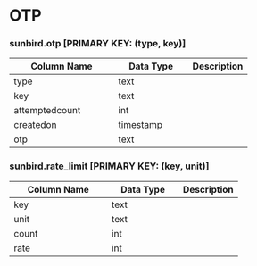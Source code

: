 # OTP

### sunbird.otp \[PRIMARY KEY: (type, key)]

<table><thead><tr><th width="171.33333333333331">Column Name</th><th width="117">Data Type</th><th>Description</th></tr></thead><tbody><tr><td>type</td><td>text</td><td></td></tr><tr><td>key</td><td>text</td><td></td></tr><tr><td>attemptedcount</td><td>int</td><td></td></tr><tr><td>createdon</td><td>timestamp</td><td></td></tr><tr><td>otp</td><td>text</td><td></td></tr></tbody></table>

### sunbird.rate\_limit \[PRIMARY KEY: (key, unit)]

<table><thead><tr><th width="159.33333333333331">Column Name</th><th width="112">Data Type</th><th>Description</th></tr></thead><tbody><tr><td>key</td><td>text</td><td></td></tr><tr><td>unit</td><td>text</td><td></td></tr><tr><td>count</td><td>int</td><td></td></tr><tr><td>rate</td><td>int</td><td></td></tr></tbody></table>

